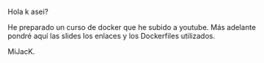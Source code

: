 Hola k asei?

He preparado un curso de docker que he subido a youtube. Más adelante pondré aquí las slides los enlaces y los Dockerfiles utilizados.

MiJacK.
